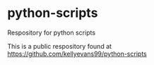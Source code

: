 # python-scripts
Respository for python scripts

This is a public respository found at https://github.com/kellyevans99/python-scripts
